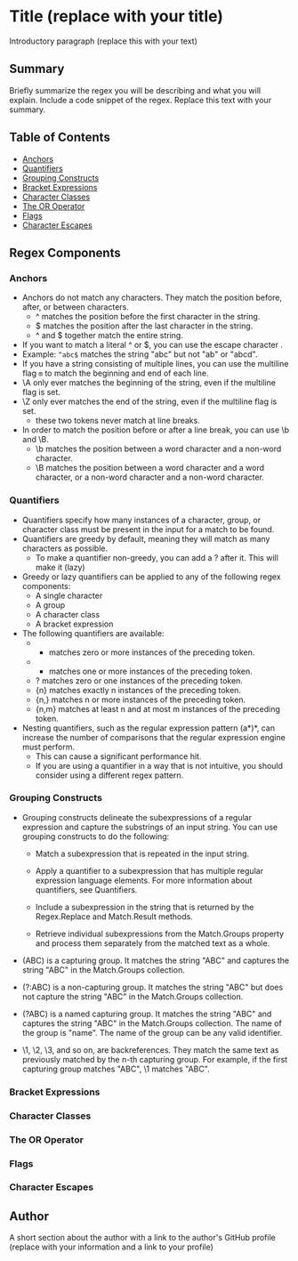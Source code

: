 # Title (replace with your title)

Introductory paragraph (replace this with your text)

## Summary

Briefly summarize the regex you will be describing and what you will explain. Include a code snippet of the regex. Replace this text with your summary.

## Table of Contents

- [Anchors](#anchors)
- [Quantifiers](#quantifiers)
- [Grouping Constructs](#grouping-constructs)
- [Bracket Expressions](#bracket-expressions)
- [Character Classes](#character-classes)
- [The OR Operator](#the-or-operator)
- [Flags](#flags)
- [Character Escapes](#character-escapes)

## Regex Components

### Anchors
- Anchors do not match any characters. They match the position before, after, or between characters.
    - ^ matches the position before the first character in the string.
    - $ matches the position after the last character in the string.
    - ^ and $ together match the entire string.
- If you want to match a literal ^ or $, you can use the escape character \.
- Example: `^abc$` matches the string "abc" but not "ab" or "abcd".
- If you have a string consisting of multiple lines, you can use the multiline flag `m` to match the beginning and end of each line.
- \A only ever matches the beginning of the string, even if the multiline flag is set.
- \Z only ever matches the end of the string, even if the multiline flag is set.
    - these two tokens never match at line breaks.
- In order to match the position before or after a line break, you can use \b and \B.
    - \b matches the position between a word character and a non-word character.
    - \B matches the position between a word character and a word character, or a non-word character and a non-word character.

### Quantifiers
- Quantifiers specify how many instances of a character, group, or character class must be present in the input for a match to be found.
- Quantifiers are greedy by default, meaning they will match as many characters as possible.
    - To make a quantifier non-greedy, you can add a ? after it. This will make it (lazy)
- Greedy or lazy quantifiers can be applied to any of the following regex components:
    - A single character
    - A group
    - A character class
    - A bracket expression
- The following quantifiers are available:
    - * matches zero or more instances of the preceding token.
    - + matches one or more instances of the preceding token.
    - ? matches zero or one instances of the preceding token.
    - {n} matches exactly n instances of the preceding token.
    - {n,} matches n or more instances of the preceding token.
    - {n,m} matches at least n and at most m instances of the preceding token.
- Nesting quantifiers, such as the regular expression pattern (a*)*, can increase the number of comparisons that the regular expression engine must perform.
    - This can cause a significant performance hit.
    - If you are using a quantifier in a way that is not intuitive, you should consider using a different regex pattern.

### Grouping Constructs
- Grouping constructs delineate the subexpressions of a regular expression and capture the substrings of an input string. You can use grouping constructs to do the following:

    - Match a subexpression that is repeated in the input string.

    - Apply a quantifier to a subexpression that has multiple regular expression language elements. For more information about quantifiers, see Quantifiers.

    - Include a subexpression in the string that is returned by the Regex.Replace and Match.Result methods.

    - Retrieve individual subexpressions from the Match.Groups property and process them separately from the matched text as a whole.

- (ABC) is a capturing group. It matches the string "ABC" and captures the string "ABC" in the Match.Groups collection.
- (?:ABC) is a non-capturing group. It matches the string "ABC" but does not capture the string "ABC" in the Match.Groups collection.
- (?<name>ABC) is a named capturing group. It matches the string "ABC" and captures the string "ABC" in the Match.Groups collection. The name of the group is "name". The name of the group can be any valid identifier.
- \1, \2, \3, and so on, are backreferences. They match the same text as previously matched by the n-th capturing group. For example, if the first capturing group matches "ABC", \1 matches "ABC".


### Bracket Expressions

### Character Classes

### The OR Operator

### Flags

### Character Escapes

## Author

A short section about the author with a link to the author's GitHub profile (replace with your information and a link to your profile)
